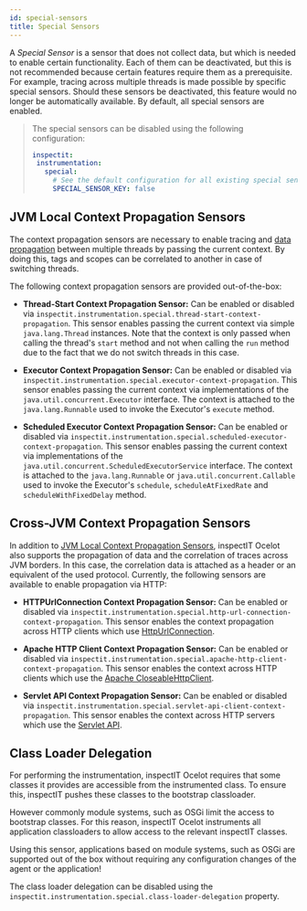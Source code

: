 ```yaml
---
id: special-sensors
title: Special Sensors
---
```


A _Special Sensor_ is a sensor that does not collect data, but which is needed to enable certain functionality.
Each of them can be deactivated, but this is not recommended because certain features require them as a prerequisite.
For example, tracing across multiple threads is made possible by specific special sensors.
Should these sensors be deactivated, this feature would no longer be automatically available.
By default, all special sensors are enabled.

>The special sensors can be disabled using the following configuration:
>```yaml
>inspectit:
>  instrumentation:
>    special:
>      # See the default configuration for all existing special sensor keys
>      SPECIAL_SENSOR_KEY: false
>```

## JVM Local Context Propagation Sensors

The context propagation sensors are necessary to enable tracing and [data propagation](instrumentation/rules.md#data-propagation) between multiple threads by passing the current context.
By doing this, tags and scopes can be correlated to another in case of switching threads.

The following context propagation sensors are provided out-of-the-box:

* **Thread-Start Context Propagation Sensor:**
   Can be enabled or disabled via `inspectit.instrumentation.special.thread-start-context-propagation`.
   This sensor enables passing the current context via simple `java.lang.Thread` instances.
   Note that the context is only passed when calling the thread's `start` method and not when calling the `run` method due to the fact that we do not switch threads in this case.

* **Executor Context Propagation Sensor:**
   Can be enabled or disabled via `inspectit.instrumentation.special.executor-context-propagation`.
   This sensor enables passing the current context via implementations of the `java.util.concurrent.Executor` interface.
   The context is attached to the `java.lang.Runnable` used to invoke the Executor's `execute` method.

* **Scheduled Executor Context Propagation Sensor:**
   Can be enabled or disabled via `inspectit.instrumentation.special.scheduled-executor-context-propagation`.
   This sensor enables passing the current context via implementations of the `java.util.concurrent.ScheduledExecutorService` interface.
   The context is attached to the `java.lang.Runnable` or `java.util.concurrent.Callable` used to invoke the Executor's `schedule`, `scheduleAtFixedRate` and `scheduleWithFixedDelay` method.

## Cross-JVM Context Propagation Sensors

In addition to [JVM Local Context Propagation Sensors](instrumentation/special-sensors.md#jvm-local-context-propagation-sensors), inspectIT Ocelot also supports the propagation of data and the correlation of traces across JVM borders. In this case, the correlation data is attached as a header or an equivalent of the used protocol. Currently, the following sensors are available to enable propagation via HTTP:

* **HTTPUrlConnection Context Propagation Sensor:**
   Can be enabled or disabled via `inspectit.instrumentation.special.http-url-connection-context-propagation`.
   This sensor enables the context propagation across HTTP clients which use [HttpUrlConnection](https://docs.oracle.com/javase/8/docs/api/java/net/HttpURLConnection.html).

* **Apache HTTP Client Context Propagation Sensor:**
   Can be enabled or disabled via `inspectit.instrumentation.special.apache-http-client-context-propagation`.
   This sensor enables the context across HTTP clients which use the [Apache CloseableHttpClient](https://hc.apache.org/httpcomponents-client-ga/httpclient/apidocs/org/apache/http/impl/client/CloseableHttpClient.html).

* **Servlet API Context Propagation Sensor:**
   Can be enabled or disabled via `inspectit.instrumentation.special.servlet-api-client-context-propagation`.
   This sensor enables the context across HTTP servers which use the [Servlet API](https://javaee.github.io/javaee-spec/javadocs/javax/servlet/http/package-summary.html).

## Class Loader Delegation

For performing the instrumentation, inspectIT Ocelot requires that some classes it provides are accessible from the instrumented class. To ensure this, inspectIT pushes these classes to the bootstrap classloader.

However commonly module systems, such as OSGi limit the access to bootstrap classes. For this reason, inspectIT Ocelot instruments all application classloaders to allow access to the relevant inspectIT classes.

Using this sensor, applications based on module systems, such as OSGi are supported out of the box without requiring any configuration changes of the agent or the application!

The class loader delegation can be disabled using the `inspectit.instrumentation.special.class-loader-delegation` property.